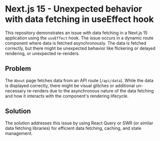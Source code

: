 # Next.js 15 - Unexpected behavior with data fetching in useEffect hook

This repository demonstrates an issue with data fetching in a Next.js 15 application using the `useEffect` hook. The issue occurs in a dynamic route component where data is fetched asynchronously.  The data is fetched correctly, but there might be unexpected behavior like flickering or delayed rendering, or unexpected re-renders.

## Problem

The `About` page fetches data from an API route (`/api/data`).  While the data is displayed correctly, there might be visual glitches or additional un-necessary re-renders due to the asynchronous nature of the data fetching and how it interacts with the component's rendering lifecycle.

## Solution

The solution addresses this issue by using React Query or SWR (or similar data fetching libraries) for efficient data fetching, caching, and state management.